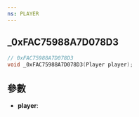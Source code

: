 ```yaml
---
ns: PLAYER
---
```

## _0xFAC75988A7D078D3

```c
// 0xFAC75988A7D078D3
void _0xFAC75988A7D078D3(Player player);
```


## 參數
* **player**: 

